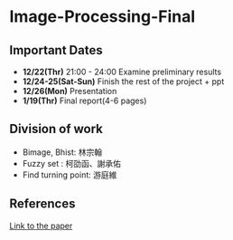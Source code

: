 # Image-Processing-Final

Important Dates
----------------
- **12/22(Thr)** 		21:00 - 24:00 Examine preliminary results
- **12/24-25(Sat-Sun)** Finish the rest of the project + ppt
- **12/26(Mon)**		Presentation
- **1/19(Thr)**			Final report(4-6 pages)

Division of work
------------------
- Bimage, Bhist: 		林宗翰
- Fuzzy set    : 		柯劭函、謝承佑
- Find turning point:	游庭維

References
-----------
[Link to the paper](https://ir.nctu.edu.tw/bitstream/11536/13046/1/000234753600005.pdf)	